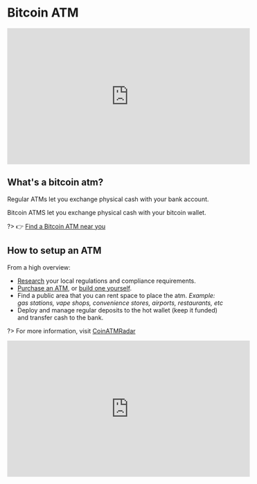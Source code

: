 # Bitcoin ATM

<iframe width="560" height="315" src="https://www.youtube.com/embed/sn3qK-Uf9Tk?start=182" frameborder="0" allow="autoplay; encrypted-media" allowfullscreen></iframe>

## What's a bitcoin atm?

Regular ATMs let you exchange physical cash with your bank account.

Bitcoin ATMS let you exchange physical cash with your bitcoin wallet.

?> 👉 [Find a Bitcoin ATM near you](https://coinatmradar.com/)

## How to setup an ATM

From a high overview:

* [Research](https://99bitcoins.com/beginners-guide-operating-bitcoin-atm/) your local regulations and compliance requirements.
* [Purchase an ATM](https://lamassu.is/), or [build one yourself](https://catm.io/).
* Find a public area that you can rent space to place the atm. *Example: gas stations, vape shops, convenience stores, airports, restaurants, etc*
* Deploy and manage regular deposits to the hot wallet (keep it funded) and transfer cash to the bank.

?> For more information, visit [CoinATMRadar](https://coinatmradar.com/blog/how-to-start-a-bitcoin-atm-business/) 

<iframe width="560" height="315" src="https://www.youtube.com/embed/M7VvbM04qnM" frameborder="0" allow="autoplay; encrypted-media" allowfullscreen></iframe>